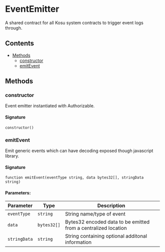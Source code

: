 # EventEmitter

A shared contract for all Kosu system contracts to trigger event logs through.

## Contents

-   [Methods](undefined)
    -   [constructor](#constructor)
    -   [emitEvent](#emitevent)

## Methods

### constructor

Event emitter instantiated with Authorizable.

#### Signature

```solidity
constructor()
```

### emitEvent

Emit generic events which can have decoding exposed though javascript library.

#### Signature

```solidity
function emitEvent(eventType string, data bytes32[], stringData string)
```

#### Parameters:

| Parameter    | Type        | Description                                                    |
| ------------ | ----------- | -------------------------------------------------------------- |
| `eventType`  | `string`    | String name/type of event                                      |
| `data`       | `bytes32[]` | Bytes32 encoded data to be emitted from a centralized location |
| `stringData` | `string`    | String containing optional additonal information               |
